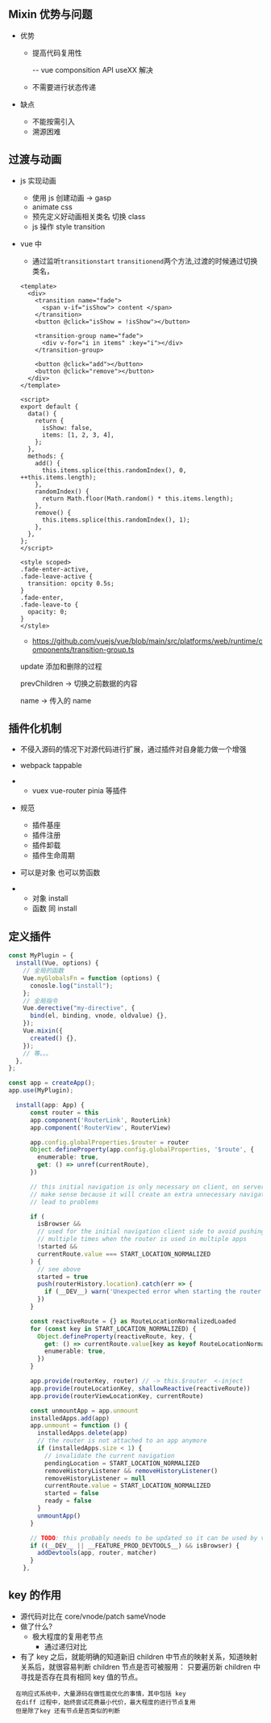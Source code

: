 ## Mixin 优势与问题

- 优势

  - 提高代码复用性

    -- vue componsition API useXX 解决

  - 不需要进行状态传递

- 缺点

  - 不能按需引入
  - 溯源困难

## 过渡与动画

- js 实现动画
  - 使用 js 创建动画 -> gasp
  - animate css
  - 预先定义好动画相关类名 切换 class
  - js 操作 style transition
- vue 中

  - 通过监听`transitionstart` `transitionend`两个方法,过渡的时候通过切换类名，

  ```vue
  <template>
    <div>
      <transition name="fade">
        <span v-if="isShow"> content </span>
      </transition>
      <button @click="isShow = !isShow"></button>

      <transition-group name="fade">
        <div v-for="i in items" :key="i"></div>
      </transition-group>

      <button @click="add"></button>
      <button @click="remove"></button>
    </div>
  </template>

  <script>
  export default {
    data() {
      return {
        isShow: false,
        items: [1, 2, 3, 4],
      };
    },
    methods: {
      add() {
        this.items.splice(this.randomIndex(), 0, ++this.items.length);
      },
      randomIndex() {
        return Math.floor(Math.random() * this.items.length);
      },
      remove() {
        this.items.splice(this.randomIndex(), 1);
      },
    },
  };
  </script>

  <style scoped>
  .fade-enter-active,
  .fade-leave-active {
    transition: opcity 0.5s;
  }
  .fade-enter,
  .fade-leave-to {
    opacity: 0;
  }
  </style>
  ```

  - https://github.com/vuejs/vue/blob/main/src/platforms/web/runtime/components/transition-group.ts

  update 添加和删除的过程

  prevChildren -> 切换之前数据的内容

  name -> 传入的 name

<!-- ## slot

render slot
https://github.com/vuejs/vue/blob/49b6bd4264c25ea41408f066a1835f38bf6fe9f1/src/core/instance/render-helpers/render-slot.ts

**_ 外部组件自定义内部组件内容, 实现内容分发 _**

**_ 本质上都是函数 _**

- slots
- scopedSlots

- 具名插槽
- 默认插槽
- 作用域插槽 -->

## 插件化机制

- 不侵入源码的情况下对源代码进行扩展，通过插件对自身能力做一个增强

- webpack tappable

- - vuex vue-router pinia 等插件

- 规范

  - 插件基座
  - 插件注册
  - 插件卸载
  - 插件生命周期

- 可以是对象 也可以势函数
- - 对象 install
  - 函数 同 install

## 定义插件

```js
const MyPlugin = {
  install(Vue, options) {
    // 全局的函数
    Vue.myGlobalsFn = function (options) {
      conosle.log("install");
    };
    // 全局指令
    Vue.derective("my-directive", {
      bind(el, binding, vnode, oldvalue) {},
    });
    Vue.mixin({
      created() {},
    });
    // 等。。。
  },
};

const app = createApp();
app.use(MyPlugin);
```

```ts
  install(app: App) {
      const router = this
      app.component('RouterLink', RouterLink)
      app.component('RouterView', RouterView)

      app.config.globalProperties.$router = router
      Object.defineProperty(app.config.globalProperties, '$route', {
        enumerable: true,
        get: () => unref(currentRoute),
      })

      // this initial navigation is only necessary on client, on server it doesn't
      // make sense because it will create an extra unnecessary navigation and could
      // lead to problems

      if (
        isBrowser &&
        // used for the initial navigation client side to avoid pushing
        // multiple times when the router is used in multiple apps
        !started &&
        currentRoute.value === START_LOCATION_NORMALIZED
      ) {
        // see above
        started = true
        push(routerHistory.location).catch(err => {
          if (__DEV__) warn('Unexpected error when starting the router:', err)
        })
      }

      const reactiveRoute = {} as RouteLocationNormalizedLoaded
      for (const key in START_LOCATION_NORMALIZED) {
        Object.defineProperty(reactiveRoute, key, {
          get: () => currentRoute.value[key as keyof RouteLocationNormalized],
          enumerable: true,
        })
      }

      app.provide(routerKey, router) // -> this.$router  <-inject
      app.provide(routeLocationKey, shallowReactive(reactiveRoute))
      app.provide(routerViewLocationKey, currentRoute)

      const unmountApp = app.unmount
      installedApps.add(app)
      app.unmount = function () {
        installedApps.delete(app)
        // the router is not attached to an app anymore
        if (installedApps.size < 1) {
          // invalidate the current navigation
          pendingLocation = START_LOCATION_NORMALIZED
          removeHistoryListener && removeHistoryListener()
          removeHistoryListener = null
          currentRoute.value = START_LOCATION_NORMALIZED
          started = false
          ready = false
        }
        unmountApp()
      }

      // TODO: this probably needs to be updated so it can be used by vue-termui
      if ((__DEV__ || __FEATURE_PROD_DEVTOOLS__) && isBrowser) {
        addDevtools(app, router, matcher)
      }
    },
```

## key 的作用

- 源代码对比在 core/vnode/patch sameVnode
- 做了什么?
  - 极大程度的复用老节点
    - 通过递归对比
- 有了 key 之后，就能明确的知道新旧 children 中节点的映射关系，知道映射关系后，就很容易判断 children 节点是否可被服用： 只要遍历新 children 中寻找是否存在具有相同 key 值的节点。

```text
  在响应式系统中，大量源码在做性能优化的事情，其中包括 key
  在diff 过程中，始终尝试花费最小代价，最大程度的进行节点复用
  但是除了key 还有节点是否类似的判断
```
